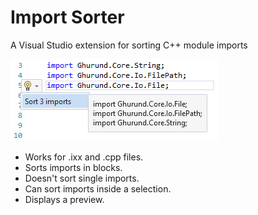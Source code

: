 # Import Sorter
A Visual Studio extension for sorting C++ module imports

![example](images/sort.png)

* Works for .ixx and .cpp files.
* Sorts imports in blocks.
* Doesn't sort single imports.
* Can sort imports inside a selection.
* Displays a preview.
